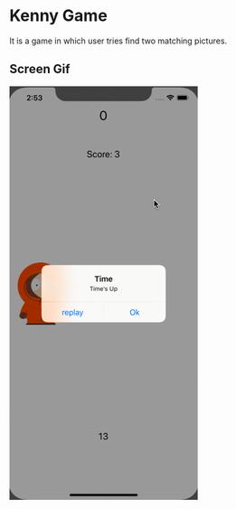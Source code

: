 <h1>Kenny Game</h1>
It is a game in which user tries find two matching pictures.

<h2>Screen Gif</h2>

![](screen.gif)
